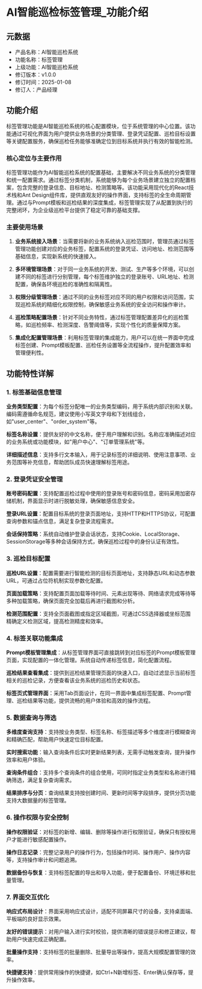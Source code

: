 # AI智能巡检标签管理_功能介绍

## 元数据

- 产品名称：AI智能巡检系统
- 功能名称：标签管理
- 上级功能：AI智能巡检系统
- 修订版本：v1.0.0
- 修订时间：2025-01-08
- 修订人：产品经理

## 功能介绍

标签管理功能是AI智能巡检系统的核心配置模块，位于系统管理的中心位置。该功能通过可视化界面为用户提供业务场景的分类管理、登录凭证配置、巡检目标设置等关键配置服务，确保巡检任务能够准确定位到目标系统并执行有效的智能检测。

### 核心定位与主要作用

标签管理功能作为AI智能巡检系统的配置基础，主要解决不同业务系统的分类管理和统一配置需求。通过标签分类机制，系统能够为每个业务场景建立独立的配置档案，包含完整的登录信息、目标地址、检测策略等。该功能采用现代化的React技术栈和Ant Design组件库，提供直观友好的操作界面，支持标签的全生命周期管理。通过与Prompt模板和巡检结果的深度集成，标签管理实现了从配置到执行的完整闭环，为企业级巡检平台提供了稳定可靠的基础支撑。

### 主要使用场景

1. **业务系统接入场景**：当需要将新的业务系统纳入巡检范围时，管理员通过标签管理功能创建对应的业务标签，配置系统的登录凭证、访问地址、检测范围等基础信息，实现新系统的快速接入。

2. **多环境管理场景**：对于同一业务系统的开发、测试、生产等多个环境，可以创建不同的标签进行分别管理，每个标签维护独立的登录账号、URL地址、检测配置，确保各环境巡检的准确性和隔离性。

3. **权限分级管理场景**：通过不同的业务标签对应不同的用户权限和访问范围，实现巡检系统的精细化权限控制，确保敏感业务系统的安全访问和操作审计。

4. **巡检策略配置场景**：针对不同业务特性，通过标签管理配置差异化的巡检策略，如巡检频率、检测深度、告警阈值等，实现个性化的质量保障方案。

5. **集成化配置管理场景**：利用标签管理的集成能力，用户可以在统一界面中完成标签创建、Prompt模板配置、巡检任务设置等全流程操作，提升配置效率和管理便利性。

## 功能特性详解

### 1. 标签基础信息管理

**业务类型配置**：为每个标签分配唯一的业务类型编码，用于系统内部识别和关联。编码需遵循命名规范，建议使用小写英文字母和下划线组合，如"user_center"、"order_system"等。

**标签名称设置**：提供友好的中文名称，便于用户理解和识别。名称应准确描述对应的业务系统或功能模块，如"用户中心"、"订单管理系统"等。

**详细描述信息**：支持多行文本输入，用于记录标签的详细说明、使用注意事项、业务范围等补充信息，帮助团队成员快速理解标签用途。

### 2. 登录凭证安全管理

**账号密码配置**：支持配置巡检过程中使用的登录账号和密码信息，密码采用加密存储机制，界面显示时进行脱敏处理，确保敏感信息安全。

**登录URL设置**：配置目标系统的登录页面地址，支持HTTP和HTTPS协议，可配置查询参数和锚点信息，满足复杂登录流程需求。

**会话保持策略**：系统自动维护登录会话状态，支持Cookie、LocalStorage、SessionStorage等多种会话保持方式，确保巡检过程中的身份认证有效性。

### 3. 巡检目标配置

**巡检URL设置**：配置需要进行智能检测的目标页面地址，支持静态URL和动态参数URL，可通过占位符机制实现参数化配置。

**页面加载策略**：支持配置页面加载等待时间、元素出现等待、网络请求完成等待等多种加载策略，确保页面完全加载后再进行截图和分析。

**检测范围配置**：支持全页面截图或指定区域截图，可通过CSS选择器或坐标范围精确定义检测区域，提高检测精度和效率。

### 4. 标签关联功能集成

**Prompt模板管理集成**：从标签管理界面可直接跳转到对应标签的Prompt模板管理页面，实现配置的一体化管理。系统自动传递标签信息，简化配置流程。

**巡检结果查看集成**：提供到巡检结果管理页面的快速入口，自动过滤显示当前标签相关的巡检记录，方便查看该业务系统的巡检历史和状态。

**标签页式管理界面**：采用Tab页面设计，在同一界面中集成标签配置、Prompt管理、巡检结果等功能，提供流畅的用户体验和高效的操作流程。

### 5. 数据查询与筛选

**多维度查询支持**：支持按业务类型、标签名称、标签描述等多个维度进行模糊查询和精确匹配，帮助用户快速定位目标配置。

**实时搜索功能**：输入查询条件后实时更新结果列表，无需手动触发查询，提升操作效率和用户体验。

**查询条件组合**：支持多个查询条件的组合使用，可同时指定业务类型和名称进行精确筛选，满足复杂查询需求。

**结果排序与分页**：查询结果支持按创建时间、更新时间等字段排序，提供分页功能支持大数据量的标签管理。

### 6. 操作权限与安全控制

**操作权限验证**：对标签的新增、编辑、删除等操作进行权限验证，确保只有授权用户才能进行敏感配置操作。

**操作日志记录**：完整记录用户的操作行为，包括操作时间、操作用户、操作内容等，支持操作审计和问题追溯。

**数据备份与恢复**：支持标签配置的导出和导入功能，便于配置备份、环境迁移和批量管理。

### 7. 界面交互优化

**响应式布局设计**：界面采用响应式设计，适配不同屏幕尺寸的设备，支持桌面端、平板端的良好显示效果。

**友好的错误提示**：对用户输入进行实时校验，提供清晰的错误提示和修正建议，帮助用户快速完成正确配置。

**批量操作支持**：支持标签的批量删除、批量导出等操作，提高大规模配置管理的效率。

**快捷键支持**：提供常用操作的快捷键，如Ctrl+N新增标签、Enter确认保存等，提升操作效率。

